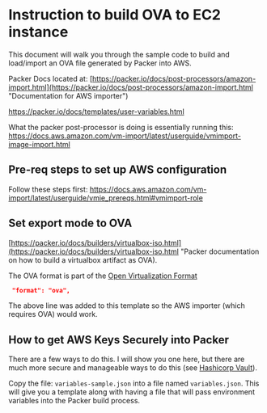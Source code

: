 # Instruction to build OVA to EC2 instance

This document will walk you through the sample code to build and load/import an OVA file generated by Packer into AWS.

Packer Docs located at: [https://packer.io/docs/post-processors/amazon-import.html](https://packer.io/docs/post-processors/amazon-import.html "Documentation for AWS importer")

https://packer.io/docs/templates/user-variables.html

What the packer post-processor is doing is essentially running this:  https://docs.aws.amazon.com/vm-import/latest/userguide/vmimport-image-import.html

## Pre-req steps to set up AWS configuration

Follow these steps first:
https://docs.aws.amazon.com/vm-import/latest/userguide/vmie_prereqs.html#vmimport-role

## Set export mode to OVA

[https://packer.io/docs/builders/virtualbox-iso.html](https://packer.io/docs/builders/virtualbox-iso.html "Packer documentation on how to build a virtualbox artifact as OVA).

The OVA format is part of the [Open Virtualization Format](https://en.wikipedia.org/wiki/Open_Virtualization_Format "Wikipedia OVF deescription page")

```json
 "format": "ova",
 ```

The above line was added to this template so the AWS importer (which requires OVA) would work.

## How to get AWS Keys Securely into Packer

There are a few ways to do this.  I will show you one here, but there are much more secure and manageable ways to do this (see [Hashicorp Vault](https://www.vaultproject.io/ "Website for Vault secret management")).

Copy the file: ```variables-sample.json``` into a file named ```variables.json```.  This will give you a template along with having a file that will pass environment variables into the Packer build process.
